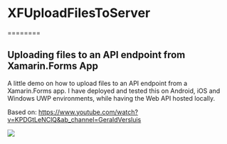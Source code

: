 # XFUploadFilesToServer
========

## Uploading files to an API endpoint from Xamarin.Forms App

A little demo on how to upload files to an API endpoint from a Xamarin.Forms app. I have deployed and tested this on Android, iOS and Windows UWP environments, while having the Web API hosted locally.

Based on: https://www.youtube.com/watch?v=KPDGtLeNClQ&ab_channel=GeraldVersluis

<img src="https://github.com/UdaraAlwis/Xamarin-Playground/raw/master/XFUploadFilesToServer/Screenshots/Screenshot1.jpg" /> 